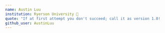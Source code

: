 ```yaml
---
name: Austin Luu
institution: Ryerson University 🚩 
quote: "If at first attempt you don't succeed; call it as version 1.0!!" 
github_user: AustinLuu
---
```

